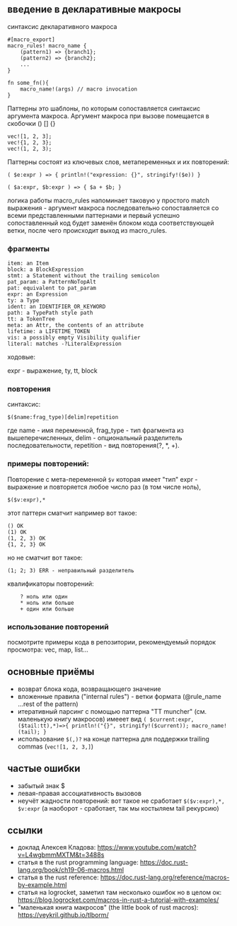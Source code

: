 ## введение в декларативные макросы

синтаксис декларативного макроса
```
#[macro_export]
macro_rules! macro_name {
    (pattern1) => {branch1};
    (pattern2) => {branch2};
    ...
}

fn some_fn(){
    macro_name!(args) // macro invocation
}
```

Паттерны это шаблоны, по которым сопоставляется синтаксис аргумента макроса.
Аргумент макроса при вызове помещается в скобочки () [] {}

```
vec![1, 2, 3];
vec!{1, 2, 3};
vec!(1, 2, 3);
```

Паттерны состоят из ключевых слов, метапеременных и их повторений:

```
( $e:expr ) => { println!("expression: {}", stringify!($e)) }
```


```
( $a:expr, $b:expr ) => { $a + $b; }
```

логика работы macro_rules напоминает таковую у простого match выражения - аргумент макроса последовательно сопоставляется со всеми представленными паттернами и первый успешно сопоставленный код будет заменён блоком кода соответствующей ветки, после чего происходит выход из macro_rules.

### фрагменты

    item: an Item 
    block: a BlockExpression
    stmt: a Statement without the trailing semicolon
    pat_param: a PatternNoTopAlt
    pat: equivalent to pat_param
    expr: an Expression
    ty: a Type
    ident: an IDENTIFIER_OR_KEYWORD
    path: a TypePath style path
    tt: a TokenTree
    meta: an Attr, the contents of an attribute
    lifetime: a LIFETIME_TOKEN
    vis: a possibly empty Visibility qualifier
    literal: matches -?LiteralExpression

ходовые:

expr - выражение, ty, tt, block

### повторения
синтаксис:

```
$($name:frag_type)[delim]repetition
```
где name - имя переменной, frag_type - тип фрагмента из вышеперечисленных, delim - опциональный разделитель последовательности, repetition - вид повторения(?, *, +).

### примеры повторений:
Повторение с мета-переменной ```$v``` которая имеет "тип" expr - выражение и повторяется любое число раз (в том числе ноль), 
```
$($v:expr),*
```
этот паттерн сматчит например вот такое:
```
() OK
(1) OK
(1, 2, 3) OK
{1, 2, 3} OK
```
но не сматчит вот такое:
```
(1; 2; 3) ERR - неправильный разделитель
```

квалификаторы повторений:
```
    ? ноль или один
    * ноль или больше
    + один или больше
```

### использование повторений

посмотрите примеры кода в репозитории, рекомендуемый порядок просмотра: vec, map, list...

## основные приёмы
* возврат блока кода, возвращающего значение
* вложенные правила ("internal rules") - ветки формата (@rule_name ...rest of the pattern)
* итеративный парсинг с помощью паттерна "TT muncher" (см. маленькую книгу макросов)
имееет вид ```( $current:expr, ($tail:tt),*)=>{ println!("{}", stringify!($current)); macro_name!(tail); }```
* использование ```$(,)?``` на конце паттерна для поддержки trailing commas (```vec![1, 2, 3,]```)


## частые ошибки
* забытый знак $
* левая-правая ассоциативность вызовов
* неучёт жадности повторений: вот такое не сработает ```$($v:expr),*, $v:expr``` (а наоборот - сработает, так мы костыляем tail рекурсию)

## ссылки
* доклад Алексея Кладова: https://www.youtube.com/watch?v=L4wgbmmMXTM&t=3488s 
* статья в the rust programming language: https://doc.rust-lang.org/book/ch19-06-macros.html
* статья в the rust reference: https://doc.rust-lang.org/reference/macros-by-example.html
* статья на logrocket, заметил там несколько ошибок но в целом ок: https://blog.logrocket.com/macros-in-rust-a-tutorial-with-examples/
* "маленькая книга макросов" (the little book of rust macros): https://veykril.github.io/tlborm/ 
